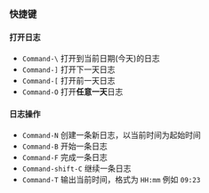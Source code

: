 ### 快捷键

#### 打开日志

- `Command-\` 打开到当前日期(今天)的日志
- `Command-]` 打开下一天日志
- `Command-[` 打开前一天日志
- `Command-O` 打开**任意一天**日志

#### 日志操作

- `Command-N` 创建一条新日志，以当前时间为起始时间
- `Command-B` 开始一条日志
- `Command-F` 完成一条日志
- `Command-shift-C` 继续一条日志
- `Command-T` 输出当前时间，格式为 `HH:mm` 例如 `09:23`


